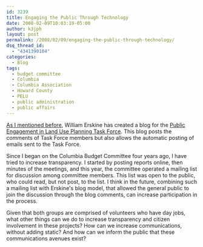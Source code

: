 ```yaml
---
id: 3239
title: Engaging the Public Through Technology
date: 2008-02-09T10:03:19-05:00
author: k3jph
layout: post
permalink: /2008/02/09/engaging-the-public-through-technology/
dsq_thread_id:
  - "4341390104"
categories:
  - Blog
tags:
  - budget committee
  - Columbia
  - Columbia Association
  - Howard County
  - PELU
  - public administration
  - public affairs
---
```

[As I mentioned before](/2008/01/10/new-pelu-task-force-blog/), William Erskine has created a blog for the [Public Engagement in Land Use Planning Task Force](http://www.co.ho.md.us/CountyCouncil/CC_PELU.htm).  This blog posts the comments of Task Force members but also allows the automatic posting of emails sent to the Task Force.

Since I began on the Columbia Budget Committee four years ago, I have tried to increase transparency.  I started by posting reports online, then minutes of the meetings, and this year, the committee operated a mailing list for discussion among committee members.  This list was open to the public, who could read, but not post, to the list.  I think in the future, combining such a mailing list with Erskine's blog model, that allowed the general public to join the discussion through the blog comments, can increase participation in the process.

Given that both groups are comprised of volunteers who have day jobs, what other things can we do to increase transparency and citizen involvement in these projects?  How can we increase communications, without adding static?  And how can we inform the public that these communications avenues exist?
